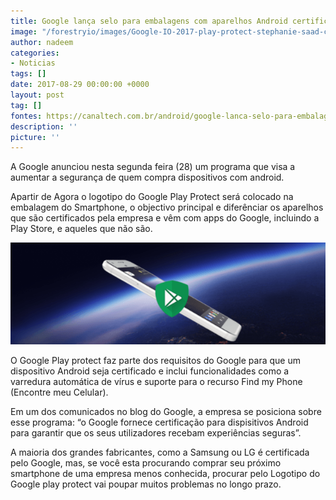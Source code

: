 ```yaml
---
title: Google lança selo para embalagens com aparelhos Android certificados
image: "/forestryio/images/Google-IO-2017-play-protect-stephanie-saad-cuthbertson-android-1.jpg"
author: nadeem
categories:
- Noticias
tags: []
date: 2017-08-29 00:00:00 +0000
layout: post
tag: []
fontes: https://canaltech.com.br/android/google-lanca-selo-para-embalagens-com-aparelhos-android-certificados-99662/
description: ''
picture: ''
---
```



A Google anunciou nesta segunda feira (28) um programa que visa a aumentar a segurança de quem compra dispositivos com android.

Apartir de Agora o logotipo do Google Play Protect será colocado na embalagem do Smartphone, o objectivo principal e diferênciar os aparelhos que são certificados pela empresa e vêm com apps do Google, incluindo a Play Store, e aqueles que não são.

![](/forestryio/images/185672.341082-Google-Protect.png)

O Google Play protect faz parte dos requisitos do Google para que um dispositivo Android seja certificado e inclui funcionalidades como a varredura automática de vírus e suporte para o recurso Find my Phone (Encontre meu Celular).

Em um dos comunicados no blog do Google, a empresa se posiciona sobre esse programa: “o Google fornece certificação para dispisitivos Android para garantir que os seus utilizadores recebam experiências seguras”.

A maioria dos grandes fabricantes, como a Samsung ou LG é certificada pelo Google, mas, se você esta procurando comprar seu próximo smartphone de uma empresa menos conhecida, procurar pelo Logotipo do Google play protect vai poupar muitos problemas no longo prazo.

